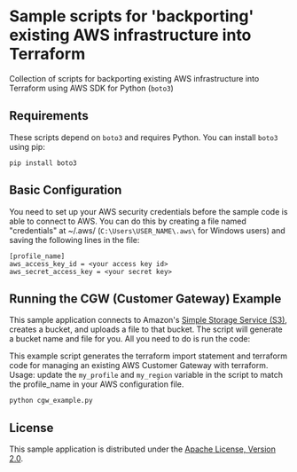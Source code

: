 # Sample scripts for 'backporting' existing AWS infrastructure into Terraform
Collection of scripts for backporting existing AWS infrastructure into Terraform
using AWS SDK for Python (`boto3`)


## Requirements

These scripts depend on `boto3` and requires Python. You can install `boto3` using pip:

    pip install boto3

## Basic Configuration

You need to set up your AWS security credentials before the sample code is able
to connect to AWS. You can do this by creating a file named "credentials" at ~/.aws/ 
(`C:\Users\USER_NAME\.aws\` for Windows users) and saving the following lines in the file:

    [profile_name]
    aws_access_key_id = <your access key id>
    aws_secret_access_key = <your secret key>

## Running the CGW (Customer Gateway) Example

This sample application connects to Amazon's [Simple Storage Service (S3)](http://aws.amazon.com/s3),
creates a bucket, and uploads a file to that bucket. The script will generate a
bucket name and file for you. All you need to do is run the code:

This example script generates the terraform import statement and terraform code for managing an existing
AWS Customer Gateway with terraform. Usage:
    update the `my_profile` and `my_region` variable in the script to match the profile_name in your 
    AWS configuration file.

    python cgw_example.py

## License

This sample application is distributed under the
[Apache License, Version 2.0](http://www.apache.org/licenses/LICENSE-2.0).